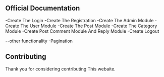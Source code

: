 ## Official Documentation

-Create The Login
-Create The Registration
-Create The Admin Module
     -Create The User Module
     -Create The Post Module
     -Create The Category Module
     -Create Post Comment Module And Reply Module
-Create Logout

--other functionality
  -Pagination

## Contributing

Thank you for considering contributing This webaite.
